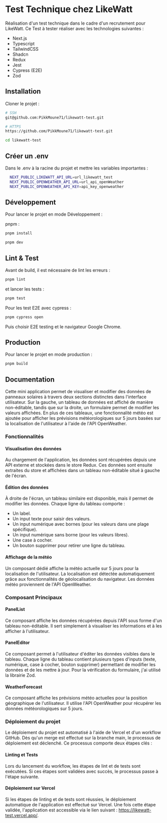 # Test Technique chez LikeWatt

Réalisation d'un test technique dans le cadre d'un recrutement pour LikeWatt. Ce Test à tester réaliser avec les technologies suivantes :

- Next.js
- Typescript
- TailwindCSS
- Shadcn
- Redux
- Jest
- Cypress (E2E)
- Zod

## Installation

Cloner le projet :

```bash
# SSH
git@github.com:PikkMoune71/likewatt-test.git
```

```bash
# HTTPS
https://github.com/PikkMoune71/likewatt-test.git
```

```bash
cd likewatt-test
```

## Créer un .env

Dans le .env à la racine du projet et mettre les variables importantes :

```bash
  NEXT_PUBLIC_LIKEWATT_API_URL=url_likewatt_test
  NEXT_PUBLIC_OPENWEATHER_API_URL=url_api_openWeather
  NEXT_PUBLIC_OPENWEATHER_API_KEY=api_key_openweather
```

## Développement

Pour lancer le projet en mode Développement :

pnpm :

```bash
pnpm install
```

```bash
pnpm dev
```

## Lint & Test

Avant de build, il est nécessaire de lint les erreurs :

```bash
pnpm lint
```

et lancer les tests :

```bash
pnpm test
```

Pour les test E2E avec cypress :

```bash
pnpm cypress open
```

Puis choisir E2E testing et le navigateur Google Chrome.

## Production

Pour lancer le projet en mode production :

```bash
pnpm build
```

## Documentation

Cette mini application permet de visualiser et modifier des données de panneaux solaires à travers deux sections distinctes dans l'interface utilisateur. Sur la gauche, un tableau de données est affiché de manière non-éditable, tandis que sur la droite, un formulaire permet de modifier les valeurs affichées. En plus de ces tableaux, une fonctionnalité météo est ajoutée pour afficher les prévisions météorologiques sur 5 jours basées sur la localisation de l'utilisateur à l'aide de l'API OpenWeather.

### Fonctionnalités

#### Visualisation des données

Au chargement de l'application, les données sont récupérées depuis une API externe et stockées dans le store Redux. Ces données sont ensuite extraites du store et affichées dans un tableau non-éditable situé à gauche de l'écran.

#### Édition des données

À droite de l'écran, un tableau similaire est disponible, mais il permet de modifier les données. Chaque ligne du tableau comporte :

- Un label.
- Un input texte pour saisir des valeurs.
- Un input numérique avec bornes (pour les valeurs dans une plage spécifique).
- Un input numérique sans borne (pour les valeurs libres).
- Une case à cocher.
- Un bouton supprimer pour retirer une ligne du tableau.

#### Affichage de la météo

Un composant dédié affiche la météo actuelle sur 5 jours pour la localisation de l'utilisateur. La localisation est détectée automatiquement grâce aux fonctionnalités de géolocalisation du navigateur. Les données météo proviennent de l'API OpenWeather.

### Composant Principaux

#### PanelList

Ce composant affiche les données récupérées depuis l'API sous forme d'un tableau non-éditable. Il sert simplement à visualiser les informations et à les afficher à l'utilisateur.

#### PanelEditor

Ce composant permet à l'utilisateur d'éditer les données visibles dans le tableau. Chaque ligne du tableau contient plusieurs types d'inputs (texte, numérique, case à cocher, bouton supprimer) permettant de modifier les données et de les mettre à jour. Pour la vérification du formulaire, j'ai utilisé la librairie Zod.

#### WeatherForecast

Ce composant affiche les prévisions météo actuelles pour la position géographique de l'utilisateur. Il utilise l'API OpenWeather pour récupérer les données météorologiques sur 5 jours.

### Déploiement du projet

Le déploiement du projet est automatisé à l'aide de Vercel et d'un workflow GitHub. Dès qu'un merge est effectué sur la branche main, le processus de déploiement est déclenché. Ce processus comporte deux étapes clés :

#### Linting et Tests

Lors du lancement du workflow, les étapes de lint et de tests sont exécutées. Si ces étapes sont validées avec succès, le processus passe à l'étape suivante.

#### Déploiement sur Vercel

Si les étapes de linting et de tests sont réussies, le déploiement automatique de l'application est effectué sur Vercel. Une fois cette étape validée, l'application est accessible via le lien suivant : https://likewatt-test.vercel.app/.
